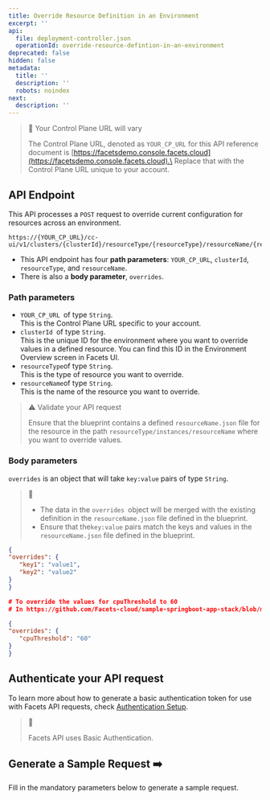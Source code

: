 ```yaml
---
title: Override Resource Definition in an Environment
excerpt: ''
api:
  file: deployment-controller.json
  operationId: override-resource-defintion-in-an-environment
deprecated: false
hidden: false
metadata:
  title: ''
  description: ''
  robots: noindex
next:
  description: ''
---
```

> 🚧 Your Control Plane URL will vary
>
> The Control Plane URL, denoted as <code>YOUR\_CP\_URL</code> for this API reference document is [https://facetsdemo.console.facets.cloud](https://facetsdemo.console.facets.cloud).\
> Replace that with the Control Plane URL unique to your account.

## API Endpoint

This API processes a <code>POST</code> request to override current configuration for resources across an environment.

```text Hover on the Text and Click the Notepad icon to Copy
https://{YOUR_CP_URL}/cc-ui/v1/clusters/{clusterId}/resourceType/{resourceType}/resourceName/{resourceName}/overrides
```

* This API endpoint has four **path parameters**: `YOUR_CP_URL`, `clusterId`, `resourceType`, and `resourceName`.
* There is also a **body parameter**, `overrides`.

### **Path parameters**

* `YOUR_CP_URL `of type `String`.\
  This is the Control Plane URL specific to your account.
* `clusterId `of type `String`.\
  This is the unique ID for the environment where you want to override values in a defined resource. You can find this ID in the Environment Overview screen in Facets UI.
* `resourceType`of type `String`.\
  This is the type of resource you want to override.
* `resourceName`of type `String`.\
  This is the name of the resource you want to override. 

> ⚠️ Validate your API request
>
> Ensure that the blueprint contains a defined `resourceName.json` file for the resource in the path `resourceType/instances/resourceName` where you want to override values.

### **Body parameters**

`overrides` is an object that will take `key:value` pairs of type `String`.

> 📘
>
> * The data in the `overrides `object will be merged with the existing definition in the `resourceName.json` file defined in the blueprint.
> * Ensure that the`key:value` pairs match the keys and values in the `resourceName.json` file defined in the blueprint.

```json overrides
{
"overrides": {
   "key1": "value1",
   "key2": "value2"
}
}
```
```json Example of overrides
# To override the values for cpuThreshold to 60 
# In https://github.com/Facets-cloud/sample-springboot-app-stack/blob/master/application/instances/backend.json

{
"overrides": {
   "cpuThreshold": "60"
}
}
```

## **Authenticate your API request**

To learn more about how to generate a basic authentication token for use with Facets API requests, check [Authentication Setup](ref:authentication-setup).

> 📘
>
> Facets API uses Basic Authentication.

## Generate a Sample Request ➡️

Fill in the mandatory parameters below to generate a sample request.
